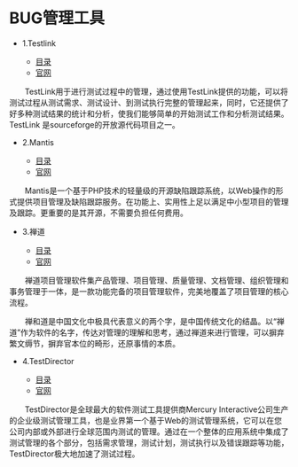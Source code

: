# BUG管理工具

* 1.Testlink

    * [目录](TestLink)
    * [官网](http://testlink.org/)

　　TestLink用于进行测试过程中的管理，通过使用TestLink提供的功能，可以将测试过程从测试需求、测试设计、到测试执行完整的管理起来，同时，它还提供了好多种测试结果的统计和分析，使我们能够简单的开始测试工作和分析测试结果。 TestLink 是sourceforge的开放源代码项目之一。


* 2.Mantis

    * [目录](Mantis)
    * [官网](https://www.mantisbt.org/)

　　Mantis是一个基于PHP技术的轻量级的开源缺陷跟踪系统，以Web操作的形式提供项目管理及缺陷跟踪服务。在功能上、实用性上足以满足中小型项目的管理及跟踪。更重要的是其开源，不需要负担任何费用。


* 3.禅道

    * [目录](禅道)
    * [官网](http://www.zentao.net/)


　　禅道项目管理软件集产品管理、项目管理、质量管理、文档管理、组织管理和事务管理于一体，是一款功能完备的项目管理软件，完美地覆盖了项目管理的核心流程。

　　禅和道是中国文化中极具代表意义的两个字，是中国传统文化的结晶。以“禅道”作为软件的名字，传达对管理的理解和思考，通过禅道来进行管理，可以摒弃繁文缛节，摒弃官本位的畸形，还原事情的本质。


* 4.TestDirector

    * [目录](TestDirector)
    * [官网](http://www.etestinghub.com/testdirector.php)

　　TestDirector是全球最大的软件测试工具提供商Mercury Interactive公司生产的企业级测试管理工具，也是业界第一个基于Web的测试管理系统，它可以在您公司内部或外部进行全球范围内测试的管理。通过在一个整体的应用系统中集成了测试管理的各个部分，包括需求管理，测试计划，测试执行以及错误跟踪等功能，TestDirector极大地加速了测试过程。

